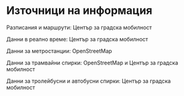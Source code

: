 # Източници на информация

Разписания и маршрути: Център за градска мобилност

Данни в реално време: Център за градска мобилност

Данни за метростанции: OpenStreetMap

Данни за трамвайни спирки: OpenStreetMap и Център за градска мобилност

Данни за тролейбусни и автобусни спирки: Център за градска мобилност
